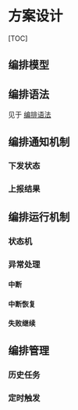 # 方案设计 #

[TOC]

## 编排模型 ##

## 编排语法 ##

见于 [编排语法](/doc/manual.md)

## 编排通知机制 ##

### 下发状态 ###
### 上报结果 ###

## 编排运行机制 ##

### 状态机 ###
### 异常处理 ###
#### 中断 ####
#### 中断恢复 ####
#### 失败继续 ####

## 编排管理 ##

### 历史任务 ###
### 定时触发 ###